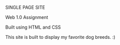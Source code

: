 SINGLE PAGE SITE

Web 1.0 Assignment

Built using HTML and CSS

This site is built to display my favorite dog breeds. :)
